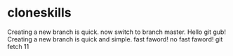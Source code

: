 # cloneskills
Creating a new branch is quick.
now switch to branch master.
Hello git gub!
Creating a new branch is quick and simple.
fast faword!
no fast faword!
git fetch
11
